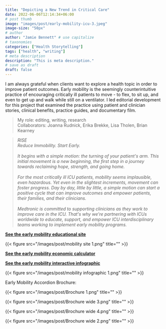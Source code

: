 ```yaml
---
title: "Depicting a New Trend in Critical Care"
date: 2022-06-06T12:14:34+06:00
# post thumb
image: "images/post/early-mobility-icu-3.jpeg"
image-size: "50px"
# author
author: "Jamie Bennett" # use capitalize
# taxonomies
categories: ["Health Storytelling"]
tags: ["health", "writing"]
# meta description
description: "This is meta description."
# save as draft
draft: false
---
```

I am always grateful when clients want to explore a health topic in order to improve patient outcomes. Early mobility is the seemingly counterintuitive practice of encouraging critically ill patients to move - to flex, to sit up, and even to get up and walk while still on a ventilator. I led editorial development for this project that examined the practice using patient and clinician stories, clinical benefits, practice guides, and documentary film.

> My role: editing, writing, research <br>
> Collaborators: Joanna Rudnick, Erika Brekke, Lisa Tholen, Brian Kearney

> <i>RISE<br>
> Reduce Immobility. Start Early.<br>
><br>
>It begins with a simple motion: the turning of your patient's arm. This initial movement is a new beginning, the first step in a journey towards reclaiming hope, strength, and going home.<br>
><br>
>For the most critically ill ICU patients, mobility seems implausible, even hazardous. Yet even in the slightest increments, movement can foster progress. Day by day, little by little, a simple motion can start a positive cycle that can improve outcomes and empower patients, their families, and their clinicians.<br>
><br>
>Medtronic is committed to supporting clinicians as they work to improve care in the ICU. That's why we're partnering with ICUs worldwide to educate, support, and empower ICU interdisciplinary teams working to implement early mobility programs.</i>

<a href="https://www.medtronic.com/covidien/en-us/clinical-solutions/icu-early-mobility.html"><b>See the early mobility educational site</b></a>

{{< figure src="/images/post/mobility site 1.png" title="" >}}

<a href="https://www.medtronic.com/content/dam/covidien/library/us/en/clinical-procedural-therapy/icu-early-mobility/icu-rise-calculator/index.html"><b>See the early mobility economic calculator</b></a>

<a href="https://www.medtronic.com/content/dam/covidien/library/us/en/clinical-procedural-therapy/icu-early-mobility/icu-rise-interactive-infographic/index.html"><b>See the early mobility interactive infographic</b></a>

{{< figure src="/images/post/mobility infographic 1.png" title="" >}}


Early Mobility Accordion Brochure:

{{< figure src="/images/post/Brochure 1.png" title="" >}}

{{< figure src="/images/post/Brochure wide 3.png" title="" >}}

{{< figure src="/images/post/Brochure wide 4.png" title="" >}}

{{< figure src="/images/post/Brochure wide 2.png" title="" >}}
